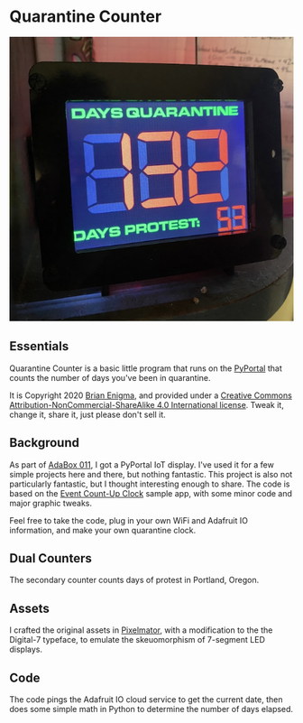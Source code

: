 # Quarantine Counter

<img src="pic.jpg" width="650px" />

## Essentials

Quarantine Counter is a basic little program that runs on the [PyPortal](https://www.adafruit.com/product/4116) that counts the number of days you've been in quarantine.

It is Copyright 2020 [Brian Enigma](http://netninja.com), and provided under a [Creative Commons Attribution-NonCommercial-ShareAlike 4.0 International license](http://creativecommons.org/licenses/by-nc-sa/4.0/). Tweak it, change it, share it, just please don't sell it.

## Background

As part of [AdaBox 011](https://learn.adafruit.com/adabox011), I got a PyPortal IoT display. I've used it for a few simple projects here and there, but nothing fantastic. This project is also not particularly fantastic, but I thought interesting enough to share. The code is based on the [Event Count-Up Clock](https://learn.adafruit.com/pyportal-event-count-up-clock/overview) sample app, with some minor code and major graphic tweaks.

Feel free to take the code, plug in your own WiFi and Adafruit IO information, and make your own quarantine clock.

## Dual Counters

The secondary counter counts days of protest in Portland, Oregon.

## Assets

I crafted the original assets in [Pixelmator](http://www.pixelmator.com/mac/), with a modification to the the Digital-7 typeface, to emulate the skeuomorphism of 7-segment LED displays.

## Code

The code pings the Adafruit IO cloud service to get the current date, then does some simple math in Python to determine the number of days elapsed.
